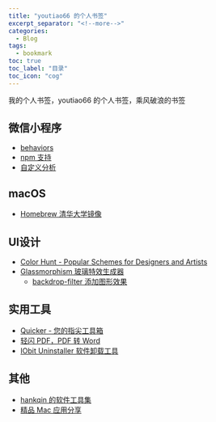```yaml
---
title: "youtiao66 的个人书签"
excerpt_separator: "<!--more-->"
categories:
  - Blog
tags:
  - bookmark
toc: true
toc_label: "目录"
toc_icon: "cog"
---
```


我的个人书签，youtiao66 的个人书签，乘风破浪的书签

<!--more-->

## 微信小程序
- [behaviors](https://developers.weixin.qq.com/miniprogram/dev/framework/custom-component/behaviors.html)
- [npm 支持](https://developers.weixin.qq.com/miniprogram/dev/devtools/npm.html)
- [自定义分析](https://developers.weixin.qq.com/miniprogram/analysis/custom/)

## macOS
- [Homebrew 清华大学镜像](https://mirrors.tuna.tsinghua.edu.cn/help/homebrew/)

## UI设计
- [Color Hunt - Popular Schemes for Designers and Artists](https://colorhunt.co/palettes/popular)
- [Glassmorphism 玻璃特效生成器](https://zxuqian.cn/docs/tools/glassmorphism-generator)
  - [backdrop-filter 添加图形效果](https://developer.mozilla.org/zh-CN/docs/Web/CSS/backdrop-filter)

## 实用工具
- [Quicker - 您的指尖工具箱](https://getquicker.net/)
- [轻闪 PDF，PDF 转 Word](https://lightpdf.cn/)
- [IObit Uninstaller 软件卸载工具](https://www.iobit.com/en/advanceduninstaller.php)

## 其他
- [hankqin 的软件工具集](https://soft.hankqin.com/)
- [精品 Mac 应用分享](https://xclient.info/)